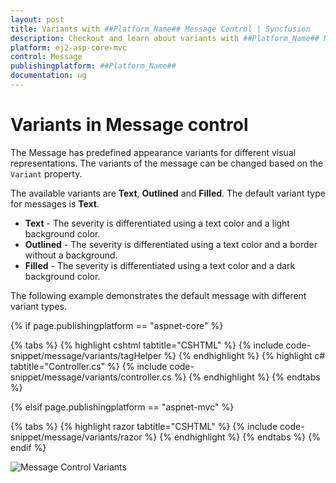 ```yaml
---
layout: post
title: Variants with ##Platform_Name## Message Control | Syncfusion
description: Checkout and learn about variants with ##Platform_Name## Message control of Syncfusion Essential JS 2 and more details.
platform: ej2-asp-core-mvc
control: Message
publishingplatform: ##Platform_Name##
documentation: ug
---
```


# Variants in Message control

The Message has predefined appearance variants for different visual representations. The variants of the message can be changed based on the `Variant` property.

The available variants are **Text**, **Outlined** and **Filled**. The default variant type for messages is **Text**.
* **Text** - The severity is differentiated using a text color and a light background color.
* **Outlined** - The severity is differentiated using a text color and a border without a background.
* **Filled** - The severity is differentiated using a text color and a dark background color.

The following example demonstrates the default message with different variant types.

{% if page.publishingplatform == "aspnet-core" %}

{% tabs %}
{% highlight cshtml tabtitle="CSHTML" %}
{% include code-snippet/message/variants/tagHelper %}
{% endhighlight %}
{% highlight c# tabtitle="Controller.cs" %}
{% include code-snippet/message/variants/controller.cs %}
{% endhighlight %}
{% endtabs %}

{% elsif page.publishingplatform == "aspnet-mvc" %}

{% tabs %}
{% highlight razor tabtitle="CSHTML" %}
{% include code-snippet/message/variants/razor %}
{% endhighlight %}
{% endtabs %}
{% endif %}

![Message Control Variants](images/message-variants.png)
